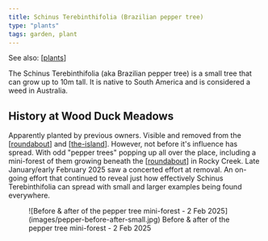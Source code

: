 ```yaml
---
title: Schinus Terebinthifolia (Brazilian pepper tree)
type: "plants"
tags: garden, plant
---
```


See also: [[plants]]

The Schinus Terebinthifolia (aka Brazilian pepper tree) is a small tree that can grow up to 10m tall. It is native to South America and is considered a weed in Australia. 

## History at Wood Duck Meadows

Apparently planted by previous owners. Visible and removed from the [[roundabout]] and [[the-island]]. However, not before it's influence has spread. With odd "pepper trees" popping up all over the place, including a mini-forest of them growing beneath the [[roundabout]] in Rocky Creek. Late January/early February 2025 saw a concerted effort at removal. An on-going effort that continued to reveal just how effectively Schinus Terebinthifolia can spread with small and larger examples being found everywhere.

<figure markdown>
![Before & after of the pepper tree mini-forest - 2 Feb 2025](images/pepper-before-after-small.jpg)
<caption>Before & after of the pepper tree mini-forest - 2 Feb 2025</caption>
</figure>



[//begin]: # "Autogenerated link references for markdown compatibility"
[plants]: plants "Plants"
[roundabout]: ../roundabout "Roundabout"
[the-island]: ../the-island "The Island"
[//end]: # "Autogenerated link references"